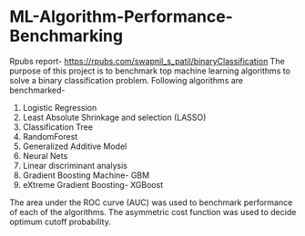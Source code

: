 # ML-Algorithm-Performance-Benchmarking

Rpubs report- https://rpubs.com/swapnil_s_patil/binaryClassification
The purpose of this project is to benchmark top machine learning algorithms to solve a binary classification problem.
Following algorithms are benchmarked-
1. Logistic Regression
2. Least Absolute Shrinkage and selection (LASSO)
3. Classification Tree
4. RandomForest
5. Generalized Additive Model
6. Neural Nets
7. Linear discriminant analysis
8. Gradient Boosting Machine- GBM
9. eXtreme Gradient Boosting- XGBoost

The area under the ROC curve (AUC) was used to benchmark performance of each of the algorithms. The asymmetric cost function was used to decide optimum cutoff probability. 
